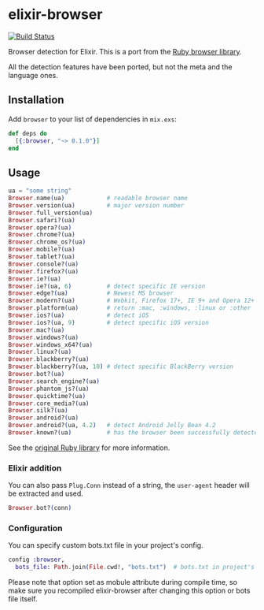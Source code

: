 # elixir-browser

[![Build Status](https://travis-ci.org/tuvistavie/elixir-browser.svg?branch=master)](https://travis-ci.org/tuvistavie/elixir-browser)

Browser detection for Elixir.
This is a port from the [Ruby browser library](https://github.com/fnando/browser).

All the detection features have been ported, but not the meta and the language ones.

## Installation

Add `browser` to your list of dependencies in `mix.exs`:

```elixir
def deps do
  [{:browser, "~> 0.1.0"}]
end
```

## Usage

```elixir
ua = "some string"
Browser.name(ua)            # readable browser name
Browser.version(ua)         # major version number
Browser.full_version(ua)
Browser.safari?(ua)
Browser.opera?(ua)
Browser.chrome?(ua)
Browser.chrome_os?(ua)
Browser.mobile?(ua)
Browser.tablet?(ua)
Browser.console?(ua)
Browser.firefox?(ua)
Browser.ie?(ua)
Browser.ie?(ua, 6)          # detect specific IE version
Browser.edge?(ua)           # Newest MS browser
Browser.modern?(ua)         # Webkit, Firefox 17+, IE 9+ and Opera 12+
Browser.platform(ua)        # return :mac, :windows, :linux or :other
Browser.ios?(ua)            # detect iOS
Browser.ios?(ua, 9)         # detect specific iOS version
Browser.mac?(ua)
Browser.windows?(ua)
Browser.windows_x64?(ua)
Browser.linux?(ua)
Browser.blackberry?(ua)
Browser.blackberry?(ua, 10) # detect specific BlackBerry version
Browser.bot?(ua)
Browser.search_engine?(ua)
Browser.phantom_js?(ua)
Browser.quicktime?(ua)
Browser.core_media?(ua)
Browser.silk?(ua)
Browser.android?(ua)
Browser.android?(ua, 4.2)   # detect Android Jelly Bean 4.2
Browser.known?(ua)          # has the browser been successfully detected?
```

See the [original Ruby library](https://github.com/fnando/browser) for more information.

### Elixir addition

You can also pass `Plug.Conn` instead of a string, the `user-agent` header will
be extracted and used.

```elixir
Browser.bot?(conn)
```

### Configuration

You can specify custom bots.txt file in your project's config.

```elixir
config :browser,
  bots_file: Path.join(File.cwd!, "bots.txt")  # bots.txt in project's root
```

Please note that option set as mobule attribute during compile time, so make sure you recompiled elixir-browser after changing this option or bots file itself.
